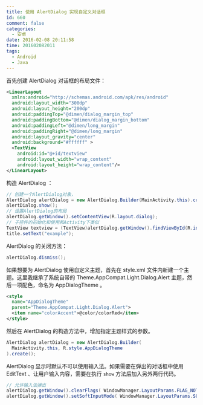 ```yaml
---
title: 使用 AlertDialog 实现自定义对话框
id: 660
comment: false
categories:
  - 安卓
date: 2016-02-08 20:11:58
time: 201602082011
tags:
  - Android
  - Java
---
```


首先创建 AlertDialog 对话框的布局文件：

``` xml
<LinearLayout
  xmlns:android="http://schemas.android.com/apk/res/android"
  android:layout_width="300dp"
  android:layout_height="200dp"
  android:paddingTop="@dimen/dialog_margin_top"
  android:paddingBottom="@dimen/dialog_margin_bottom"
  android:paddingLeft="@dimen/long_margin"
  android:paddingRight="@dimen/long_margin"
  android:layout_gravity="center"
  android:background="#ffffff" >
  <TextView
    android:id="@+id/textview"
    android:layout_width="wrap_content"
    android:layout_height="wrap_content"/>
</LinearLayout>
```
<!--more-->

构造 AlertDialog ：

``` java
// 创建一个AlertDialog对象，
AlertDialog alertDialog = new AlertDialog.Builder(MainActivity.this).create();
alertDialog.show();
// 设置AlertDialog的布局
alertDialog.getWindow().setContentView(R.layout.dialog);
// 子控件的初始化和使用和Activity下类似
TextView textview = (TextView)alertDialog.getWindow().findViewById(R.id.textview);
title.setText("example");
```

AlertDialog 的关闭方法：

``` java
alertDialog.dismiss();
```

如果想要为 AlertDialog 使用自定义主题，首先在 style.xml 文件内新建一个主题。这里我继承了系统自带的 Theme.AppCompat.Light.Dialog.Alert 主题，然后一项配色，命名为 AppDialogTheme 。

``` xml
<style
  name="AppDialogTheme"
  parent="Theme.AppCompat.Light.Dialog.Alert">
  <item name="colorAccent">@color/colorRed</item>
</style>
```

然后在 AlertDialog 的构造方法中，增加指定主题样式的参数。

``` java
AlertDialog alertDialog = new AlertDialog.Builder(
  MainActivity.this, R.style.AppDialogTheme
).create();
```

AlertDialog 显示时默认不可以使用输入法。如果需要在弹出的对话框中使用 EditText 、让用户输入内容，需要在执行 `show` 方法后加入另外两行代码。

``` java
// 允许输入法弹出
alertDialog.getWindow().clearFlags( WindowManager.LayoutParams.FLAG_NOT_FOCUSABLE | WindowManager.LayoutParams.FLAG_ALT_FOCUSABLE_IM );
alertDialog.getWindow().setSoftInputMode( WindowManager.LayoutParams.SOFT_INPUT_STATE_VISIBLE );
```